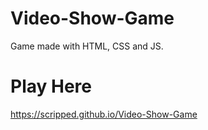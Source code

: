 # Video-Show-Game
Game made with HTML, CSS and JS.

# Play Here
https://scripped.github.io/Video-Show-Game
